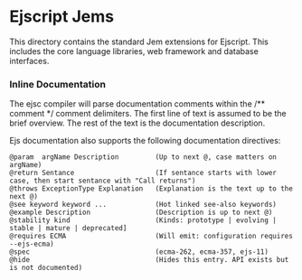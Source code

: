 Ejscript Jems
===

This directory contains the standard Jem extensions for Ejscript. This includes
the core language libraries, web framework and database interfaces.

### Inline Documentation

The ejsc compiler will parse documentation comments within the /** comment */ comment
delimiters. The first line of text is assumed to be the brief overview. The rest of
the text is the documentation description.

Ejs documentation also supports the following documentation directives:

    @param  argName Description         (Up to next @, case matters on argName)
    @return Sentance                    (If sentance starts with lower case, then start sentance with "Call returns")
    @throws ExceptionType Explanation   (Explanation is the text up to the next @)
    @see keyword keyword ...            (Hot linked see-also keywords)
    @example Description                (Description is up to next @)
    @stability kind                     (Kinds: prototype | evolving | stable | mature | deprecated]
    @requires ECMA                      (Will emit: configuration requires --ejs-ecma)
    @spec                               (ecma-262, ecma-357, ejs-11)
    @hide                               (Hides this entry. API exists but is not documented)

